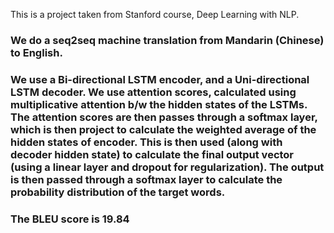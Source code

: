 This is a project taken from Stanford course, Deep Learning with NLP.

### We do a seq2seq machine translation from Mandarin (Chinese) to English.

### We use a Bi-directional LSTM encoder, and a Uni-directional LSTM decoder. We use attention scores, calculated using multiplicative attention b/w the hidden states of the LSTMs. The attention scores are then passes through a softmax layer, which is then project to calculate the weighted average of the hidden states of encoder. This is then used (along with decoder hidden state) to calculate the final output vector (using a linear layer and dropout for regularization). The output is then passed through a softmax layer to calculate the probability distribution of the target words.

### The BLEU score is 19.84

